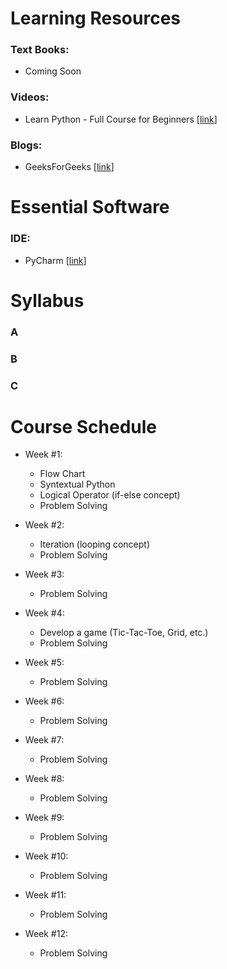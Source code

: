 # Learning Resources

### Text Books:
- Coming Soon

### Videos:
- Learn Python - Full Course for Beginners [[link](https://www.youtube.com/watch?v=rfscVS0vtbw&feature=youtu.be)]

### Blogs:
- GeeksForGeeks [[link](https://www.geeksforgeeks.org/python-programming-language)]

# Essential Software

### IDE:
- PyCharm [[link](https://www.jetbrains.com/pycharm/download/#section=windows)]

# Syllabus
### A
### B
### C

# Course Schedule
  - Week #1:
    - Flow Chart
    - Syntextual Python
    - Logical Operator (if-else concept)
    - Problem Solving
    
  - Week #2:
    - Iteration (looping concept)
    - Problem Solving
  - Week #3:
    - Problem Solving
  - Week #4:
    - Develop a game (Tic-Tac-Toe, Grid, etc.)
    - Problem Solving
  - Week #5:
    - Problem Solving
  - Week #6:
    - Problem Solving
  - Week #7:
    - Problem Solving
  - Week #8:
    - Problem Solving
  - Week #9:
    - Problem Solving
  - Week #10:
    - Problem Solving
  - Week #11:
    - Problem Solving
  - Week #12:
    - Problem Solving

